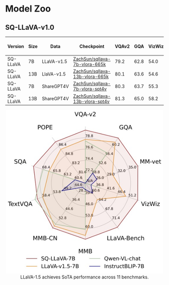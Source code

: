 # Model Zoo

## SQ-LLaVA-v1.0

| Version | Size | Data | Checkpoint | VQAv2 | GQA | VizWiz | SQA | TextVQA | POPE  | MM-Bench | MM-Bench-CN  | LLaVA-Bench-Wild | MM-Vet |
|----------|----------|-----------|-----------|---|---|---|---|---|---|---|---|---|---|
| SQ-LLaVA | 7B | LLaVA-v1.5 | [ZachSun/sqllava-7b-vlora-665k](https://huggingface.co/ZachSun/sqllava-7b-vlora-665k) | 79.2 | 62.8 | 54.0 | 68.9 | 58.6 | 87.7  | 66.2 | 58.1  | 66.3 | 32.5 |
| SQ-LLaVA | 13B | LlaVA-v1.5 | [ZachSun/sqllava-13b-vlora-665k](https://huggingface.co/ZachSun/sqllava-13b-vlora-665k) | 80.1 | 63.6 | 54.6 | 69.8 | 60.2 | 87.7  | 68.7 | 62.0  | 74.6 | 35.5 |
|SQ-LLaVA | 7B | ShareGPT4V | [ZachSun/sqllava-7b-vlora-spt4v](https://huggingface.co/ZachSun/sqllava-7b-vlora-spt4v) | 80.3 | 63.7 | 55.3 | 70.5 | 60.5 | 87.2  | 66.6 | 60.0  | 74.3 | 37.6 |
| SQ-LLaVA | 13B | ShareGPT4V | [ZachSun/sqllava-13b-vlora-spt4v](https://huggingface.co/ZachSun/sqllava-13b-vlora-spt4v) | 81.3 | 65.0 | 58.2 | 71.5 | 61.9 | 87.4  | 68.5 | 62.5 | 80.7 | 39.7 |



<p align="center">
  <img src="../images/2-2.jpg" width="500px"> <br>
  LLaVA-1.5 achieves SoTA performance across 11 benchmarks.
</p>



